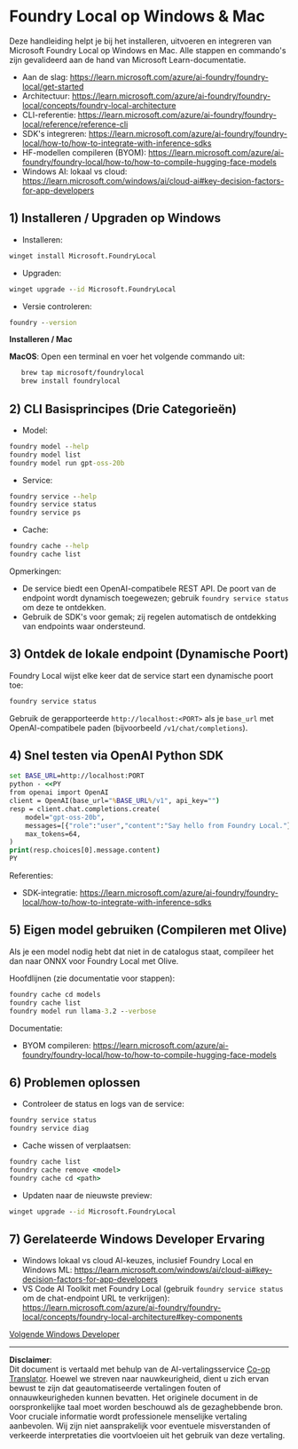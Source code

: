 <!--
CO_OP_TRANSLATOR_METADATA:
{
  "original_hash": "ba4a0e432e3b6bfed9026383b0b56cf4",
  "translation_date": "2025-10-02T13:30:38+00:00",
  "source_file": "Module07/foundrylocal.md",
  "language_code": "nl"
}
-->
# Foundry Local op Windows & Mac

Deze handleiding helpt je bij het installeren, uitvoeren en integreren van Microsoft Foundry Local op Windows en Mac. Alle stappen en commando's zijn gevalideerd aan de hand van Microsoft Learn-documentatie.

- Aan de slag: https://learn.microsoft.com/azure/ai-foundry/foundry-local/get-started
- Architectuur: https://learn.microsoft.com/azure/ai-foundry/foundry-local/concepts/foundry-local-architecture
- CLI-referentie: https://learn.microsoft.com/azure/ai-foundry/foundry-local/reference/reference-cli
- SDK's integreren: https://learn.microsoft.com/azure/ai-foundry/foundry-local/how-to/how-to-integrate-with-inference-sdks
- HF-modellen compileren (BYOM): https://learn.microsoft.com/azure/ai-foundry/foundry-local/how-to/how-to-compile-hugging-face-models
- Windows AI: lokaal vs cloud: https://learn.microsoft.com/windows/ai/cloud-ai#key-decision-factors-for-app-developers

## 1) Installeren / Upgraden op Windows

- Installeren:
```cmd
winget install Microsoft.FoundryLocal
```
- Upgraden:
```cmd
winget upgrade --id Microsoft.FoundryLocal
```
- Versie controleren:
```cmd
foundry --version
```
     
**Installeren / Mac**

**MacOS**: 
Open een terminal en voer het volgende commando uit:
```bash
   brew tap microsoft/foundrylocal
   brew install foundrylocal
```

## 2) CLI Basisprincipes (Drie Categorieën)

- Model:
```cmd
foundry model --help
foundry model list
foundry model run gpt-oss-20b
```
- Service:
```cmd
foundry service --help
foundry service status
foundry service ps
```
- Cache:
```cmd
foundry cache --help
foundry cache list
```

Opmerkingen:
- De service biedt een OpenAI-compatibele REST API. De poort van de endpoint wordt dynamisch toegewezen; gebruik `foundry service status` om deze te ontdekken.
- Gebruik de SDK's voor gemak; zij regelen automatisch de ontdekking van endpoints waar ondersteund.

## 3) Ontdek de lokale endpoint (Dynamische Poort)

Foundry Local wijst elke keer dat de service start een dynamische poort toe:
```cmd
foundry service status
```
Gebruik de gerapporteerde `http://localhost:<PORT>` als je `base_url` met OpenAI-compatibele paden (bijvoorbeeld `/v1/chat/completions`).

## 4) Snel testen via OpenAI Python SDK

```cmd
set BASE_URL=http://localhost:PORT
python - <<PY
from openai import OpenAI
client = OpenAI(base_url="%BASE_URL%/v1", api_key="")
resp = client.chat.completions.create(
    model="gpt-oss-20b",
    messages=[{"role":"user","content":"Say hello from Foundry Local."}],
    max_tokens=64,
)
print(resp.choices[0].message.content)
PY
```
Referenties:
- SDK-integratie: https://learn.microsoft.com/azure/ai-foundry/foundry-local/how-to/how-to-integrate-with-inference-sdks

## 5) Eigen model gebruiken (Compileren met Olive)

Als je een model nodig hebt dat niet in de catalogus staat, compileer het dan naar ONNX voor Foundry Local met Olive.

Hoofdlijnen (zie documentatie voor stappen):
```cmd
foundry cache cd models
foundry cache list
foundry model run llama-3.2 --verbose
```
Documentatie:
- BYOM compileren: https://learn.microsoft.com/azure/ai-foundry/foundry-local/how-to/how-to-compile-hugging-face-models

## 6) Problemen oplossen

- Controleer de status en logs van de service:
```cmd
foundry service status
foundry service diag
```
- Cache wissen of verplaatsen:
```cmd
foundry cache list
foundry cache remove <model>
foundry cache cd <path>
```
- Updaten naar de nieuwste preview:
```cmd
winget upgrade --id Microsoft.FoundryLocal
```

## 7) Gerelateerde Windows Developer Ervaring

- Windows lokaal vs cloud AI-keuzes, inclusief Foundry Local en Windows ML:
  https://learn.microsoft.com/windows/ai/cloud-ai#key-decision-factors-for-app-developers
- VS Code AI Toolkit met Foundry Local (gebruik `foundry service status` om de chat-endpoint URL te verkrijgen):
  https://learn.microsoft.com/azure/ai-foundry/foundry-local/concepts/foundry-local-architecture#key-components

[Volgende Windows Developer](./windowdeveloper.md)

---

**Disclaimer**:  
Dit document is vertaald met behulp van de AI-vertalingsservice [Co-op Translator](https://github.com/Azure/co-op-translator). Hoewel we streven naar nauwkeurigheid, dient u zich ervan bewust te zijn dat geautomatiseerde vertalingen fouten of onnauwkeurigheden kunnen bevatten. Het originele document in de oorspronkelijke taal moet worden beschouwd als de gezaghebbende bron. Voor cruciale informatie wordt professionele menselijke vertaling aanbevolen. Wij zijn niet aansprakelijk voor eventuele misverstanden of verkeerde interpretaties die voortvloeien uit het gebruik van deze vertaling.